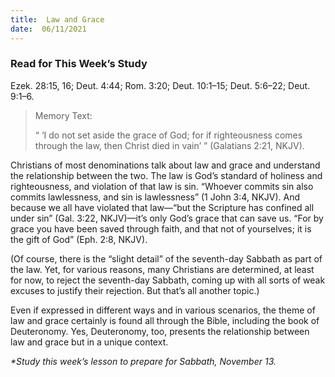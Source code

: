 ```yaml
---
title:  Law and Grace
date:  06/11/2021
---
```


### Read for This Week’s Study
Ezek. 28:15, 16; Deut. 4:44; Rom. 3:20; Deut. 10:1–15; Deut. 5:6–22; Deut. 9:1–6.

> <p>Memory Text:</p>
> “ ‘I do not set aside the grace of God; for if righteousness comes through the law, then Christ died in vain’ ” (Galatians 2:21, NKJV).

Christians of most denominations talk about law and grace and understand the relationship between the two. The law is God’s standard of holiness and righteousness, and violation of that law is sin. “Whoever commits sin also commits lawlessness, and sin is lawlessness” (1 John 3:4, NKJV). And because we all have violated that law—“but the Scripture has confined all under sin” (Gal. 3:22, NKJV)—it’s only God’s grace that can save us. “For by grace you have been saved through faith, and that not of yourselves; it is the gift of God” (Eph. 2:8, NKJV).

(Of course, there is the “slight detail” of the seventh-day Sabbath as part of the law. Yet, for various reasons, many Christians are determined, at least for now, to reject the seventh-day Sabbath, coming up with all sorts of weak excuses to justify their rejection. But that’s all another topic.)

Even if expressed in different ways and in various scenarios, the theme of law and grace certainly is found all through the Bible, including the book of Deuteronomy. Yes, Deuteronomy, too, presents the relationship between law and grace but in a unique context.

_*Study this week’s lesson to prepare for Sabbath, November 13._